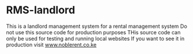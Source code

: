 # RMS-landlord
This is a landlord management system for a rental management system
Do not use this source code for production purposes
THis source code can only be used for testing and running local websites
If you want to see it in production visit www.noblerent.co.ke
